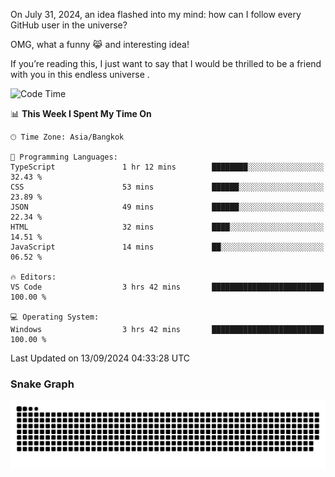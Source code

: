 On July 31, 2024, an idea flashed into my mind: how can I follow every GitHub user in the universe?

OMG, what a funny 😹 and interesting idea!

If you’re reading this, I just want to say that I would be thrilled to be a friend with you in this endless universe . 


<!--START_SECTION:waka-->
![Code Time](http://img.shields.io/badge/Code%20Time-11%20hrs%2058%20mins-blue)

📊 **This Week I Spent My Time On** 

```text
🕑︎ Time Zone: Asia/Bangkok

💬 Programming Languages: 
TypeScript               1 hr 12 mins        ████████░░░░░░░░░░░░░░░░░   32.43 % 
CSS                      53 mins             ██████░░░░░░░░░░░░░░░░░░░   23.89 % 
JSON                     49 mins             ██████░░░░░░░░░░░░░░░░░░░   22.34 % 
HTML                     32 mins             ████░░░░░░░░░░░░░░░░░░░░░   14.51 % 
JavaScript               14 mins             ██░░░░░░░░░░░░░░░░░░░░░░░   06.52 % 

🔥 Editors: 
VS Code                  3 hrs 42 mins       █████████████████████████   100.00 % 

💻 Operating System: 
Windows                  3 hrs 42 mins       █████████████████████████   100.00 % 
```


 Last Updated on 13/09/2024 04:33:28 UTC
<!--END_SECTION:waka-->

### Snake Graph
![snake graph](https://github.com/tqlucitvn/tqlucitvn/blob/snake-graph-output/github-contribution-grid-snake.svg)
